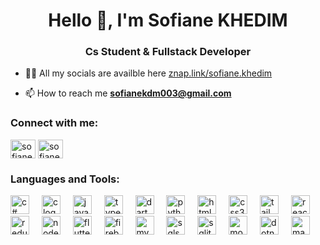 <h1 align="center">Hello 👋, I'm Sofiane KHEDIM</h1>
<h3 align="center">Cs Student & Fullstack Developer</h3>

- 👨‍💻 All my socials are availble here [znap.link/sofiane.khedim](znap.link/sofiane.khedim)

- 📫 How to reach me **sofianekdm003@gmail.com**

<h3 align="left">Connect with me:</h3>
<p align="left">
<a href="https://linkedin.com/in/sofiane-khedim" target="blank"><img align="center" src="https://raw.githubusercontent.com/rahuldkjain/github-profile-readme-generator/master/src/images/icons/Social/linked-in-alt.svg" alt="sofiane-khedim" height="30" width="40" /></a>
<a href="https://instagram.com/sofiane.kdm" target="blank"><img align="center" src="https://raw.githubusercontent.com/rahuldkjain/github-profile-readme-generator/master/src/images/icons/Social/instagram.svg" alt="sofiane.kdm" height="30" width="40" /></a>
</p>

<h3 align="left">Languages and Tools:</h3>
<div align="left">
  
  <img src="https://cdn.jsdelivr.net/gh/devicons/devicon@latest/icons/csharp/csharp-original.svg" height="30" alt="c# logo" />
  <img width="12" />  
  <img src="https://cdn.jsdelivr.net/gh/devicons/devicon/icons/c/c-original.svg" height="30" alt="c logo"  />
  <img width="12" />
  <img src="https://cdn.jsdelivr.net/gh/devicons/devicon/icons/javascript/javascript-original.svg" height="30" alt="javascript logo"  />
  <img width="12" />
  <img src="https://cdn.jsdelivr.net/gh/devicons/devicon/icons/typescript/typescript-original.svg" height="30" alt="typescript logo"  />
  <img width="12" />
  <img src="https://cdn.jsdelivr.net/gh/devicons/devicon/icons/dart/dart-original.svg" height="30" alt="dart logo"  />
  <img width="12" />
  <img src="https://cdn.jsdelivr.net/gh/devicons/devicon/icons/python/python-original.svg" height="30" alt="python logo"  />
  <img width="12" />
  <img src="https://cdn.jsdelivr.net/gh/devicons/devicon/icons/html5/html5-original.svg" height="30" alt="html5 logo"  />
  <img width="12" />
  <img src="https://cdn.jsdelivr.net/gh/devicons/devicon/icons/css3/css3-original.svg" height="30" alt="css3 logo"  />
  <img width="12" />
  <img src="https://cdn.jsdelivr.net/gh/devicons/devicon/icons/tailwindcss/tailwindcss-original-wordmark.svg" height="30" alt="tailwindcss logo"  />
  <img width="12" />
  <img src="https://cdn.jsdelivr.net/gh/devicons/devicon/icons/react/react-original.svg" height="30" alt="react logo"  />
  <br />
  <img src="https://cdn.jsdelivr.net/gh/devicons/devicon/icons/redux/redux-original.svg" height="30" alt="redux logo"  />
  <img width="12" />
  <img src="https://cdn.jsdelivr.net/gh/devicons/devicon/icons/nodejs/nodejs-original.svg" height="30" alt="nodejs logo"  />
  <img width="12" />
  <img src="https://cdn.jsdelivr.net/gh/devicons/devicon/icons/flutter/flutter-original.svg" height="30" alt="flutter logo"  />
  <img width="12" />
  <img src="https://cdn.jsdelivr.net/gh/devicons/devicon/icons/firebase/firebase-plain.svg" height="30" alt="firebase logo"  />
  <img width="12" />
  <img src="https://cdn.jsdelivr.net/gh/devicons/devicon@latest/icons/mysql/mysql-original-wordmark.svg" height="30" alt="mysql logo" />
  <img width="12" />
  <img src="https://cdn.jsdelivr.net/gh/devicons/devicon@latest/icons/microsoftsqlserver/microsoftsqlserver-plain-wordmark.svg" height="30" alt="sqlserver logo" />
  <img width="12" />
  <img src="https://cdn.jsdelivr.net/gh/devicons/devicon@latest/icons/sqlite/sqlite-original.svg" height="30" alt="sqlite logo"  />
  <img width="12" />
  <img src="https://cdn.jsdelivr.net/gh/devicons/devicon/icons/mongodb/mongodb-original.svg" height="30" alt="mongodb logo"  />
  <img width="12" />
  <img src="https://cdn.jsdelivr.net/gh/devicons/devicon@latest/icons/dot-net/dot-net-plain-wordmark.svg" height="30" alt="dotnet logo" />
  <img width="12" />
  <img src="https://cdn.jsdelivr.net/gh/devicons/devicon@latest/icons/xamarin/xamarin-original.svg" height="30" alt="maui logo" />
      
</div>
<br />
<!-- <p><img align="left" src="https://github-readme-stats.vercel.app/api/top-langs?username=sofianekhedim&show_icons=true&locale=en&layout=compact" alt="sofianekhedim" /></p>
</p> -->



<!--
**SofianeKhedim/SofianeKhedim** is a ✨ _special_ ✨ repository because its `README.md` (this file) appears on your GitHub profile.

Here are some ideas to get you started:

- 🔭 I’m currently working on ...
- 🌱 I’m currently learning ...
- 👯 I’m looking to collaborate on ...
- 🤔 I’m looking for help with ...
- 💬 Ask me about ...
- 📫 How to reach me: ...
- 😄 Pronouns: ...
- ⚡ Fun fact: ...
-->
